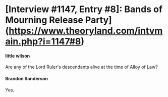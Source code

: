 # [Interview #1147, Entry #8]: Bands of Mourning Release Party](https://www.theoryland.com/intvmain.php?i=1147#8)

#### little wilson

Are any of the Lord Ruler's descendants alive at the time of Alloy of Law?

#### Brandon Sanderson

Yes.

